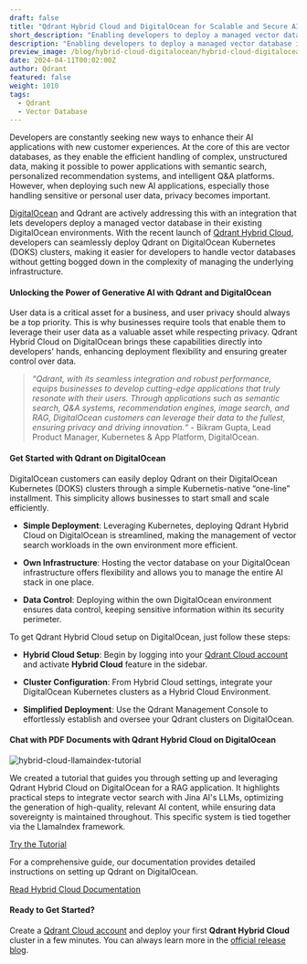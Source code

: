 ```yaml
---
draft: false
title: "Qdrant Hybrid Cloud and DigitalOcean for Scalable and Secure AI Solutions"
short_description: "Enabling developers to deploy a managed vector database in their DigitalOcean Environment." 
description: "Enabling developers to deploy a managed vector database in their DigitalOcean Environment."
preview_image: /blog/hybrid-cloud-digitalocean/hybrid-cloud-digitalocean.png
date: 2024-04-11T00:02:00Z
author: Qdrant
featured: false
weight: 1010
tags:
  - Qdrant
  - Vector Database
---
```


Developers are constantly seeking new ways to enhance their AI applications with new customer experiences. At the core of this are vector databases, as they enable the efficient handling of complex, unstructured data, making it possible to power applications with semantic search, personalized recommendation systems, and intelligent Q&A platforms. However, when deploying such new AI applications, especially those handling sensitive or personal user data, privacy becomes important.

[DigitalOcean](https://www.digitalocean.com/) and Qdrant are actively addressing this with an integration that lets developers deploy a managed vector database in their existing DigitalOcean environments. With the recent launch of [Qdrant Hybrid Cloud](https://hybrid-cloud.qdrant.tech/), developers can seamlessly deploy Qdrant on DigitalOcean Kubernetes (DOKS) clusters, making it easier for developers to handle vector databases without getting bogged down in the complexity of managing the underlying infrastructure. 

#### Unlocking the Power of Generative AI with Qdrant and DigitalOcean

User data is a critical asset for a business, and user privacy should always be a top priority. This is why businesses require tools that enable them to leverage their user data as a valuable asset while respecting privacy. Qdrant Hybrid Cloud on DigitalOcean brings these capabilities directly into developers' hands, enhancing deployment flexibility and ensuring greater control over data.

> *“Qdrant, with its seamless integration and robust performance, equips businesses to develop cutting-edge applications that truly resonate with their users. Through applications such as semantic search, Q&A systems, recommendation engines, image search, and RAG, DigitalOcean customers can leverage their data to the fullest, ensuring privacy and driving innovation.“* - Bikram Gupta, Lead Product Manager, Kubernetes & App Platform, DigitalOcean.

#### Get Started with Qdrant on DigitalOcean

DigitalOcean customers can easily deploy Qdrant on their DigitalOcean Kubernetes (DOKS) clusters through a simple Kubernetis-native “one-line” installment. This simplicity allows businesses to start small and scale efficiently.

- **Simple Deployment**: Leveraging Kubernetes, deploying Qdrant Hybrid Cloud on DigitalOcean is streamlined, making the management of vector search workloads in the own environment more efficient.

- **Own Infrastructure**: Hosting the vector database on your DigitalOcean infrastructure  offers flexibility and allows you to manage the entire AI stack in one place.

- **Data Control**: Deploying within the own DigitalOcean environment ensures data control, keeping sensitive information within its security perimeter.

To get Qdrant Hybrid Cloud setup on DigitalOcean, just follow these steps:

- **Hybrid Cloud Setup**: Begin by logging into your [Qdrant Cloud account](https://cloud.qdrant.io/login) and activate **Hybrid Cloud** feature in the sidebar.

- **Cluster Configuration**: From Hybrid Cloud settings, integrate your DigitalOcean Kubernetes clusters as a Hybrid Cloud Environment.

- **Simplified Deployment**: Use the Qdrant Management Console to effortlessly establish and oversee your Qdrant clusters on DigitalOcean.

#### Chat with PDF Documents with Qdrant Hybrid Cloud on DigitalOcean

![hybrid-cloud-llamaindex-tutorial](/blog/hybrid-cloud-llamaindex/hybrid-cloud-llamaindex-tutorial.png)

We created a tutorial that guides you through setting up and leveraging Qdrant Hybrid Cloud on DigitalOcean for a RAG application. It highlights practical steps to integrate vector search with Jina AI's LLMs, optimizing the generation of high-quality, relevant AI content, while ensuring data sovereignty is maintained throughout. This specific system is tied together via the LlamaIndex framework.

[Try the Tutorial](/documentation/tutorials/hybrid-search-llamaindex-jinaai/)

For a comprehensive guide, our documentation provides detailed instructions on setting up Qdrant on DigitalOcean.

[Read Hybrid Cloud Documentation](/documentation/hybrid-cloud/)

#### Ready to Get Started?

Create a [Qdrant Cloud account](https://cloud.qdrant.io/login) and deploy your first **Qdrant Hybrid Cloud** cluster in a few minutes. You can always learn more in the [official release blog](/blog/hybrid-cloud/). 